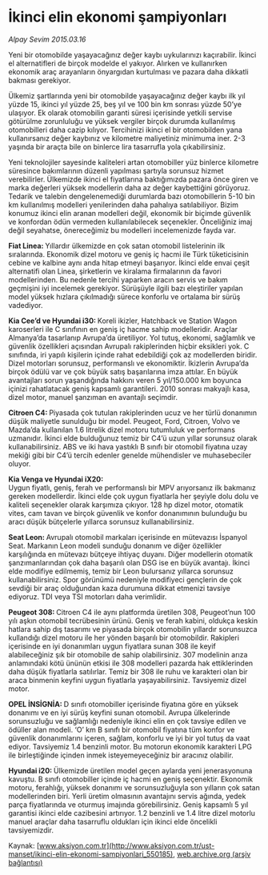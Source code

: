 # İkinci elin ekonomi şampiyonları

*Alpay Sevim 2015.03.16*

<div class="pNewsDetailMainContent" itemprop="articleBody">
 <p>
  Yeni bir otomobilde yaşayacağınız değer kaybı uykularınızı kaçırabilir. İkinci el alternatifleri de birçok modelde el yakıyor. Alırken ve kullanırken ekonomik araç arayanların önyargıdan kurtulması ve pazara daha dikkatli bakması gerekiyor.
 </p>
 <p>
  Ülkemiz şartlarında yeni bir otomobilde yaşayacağınız değer kaybı ilk yıl yüzde 15, ikinci yıl yüzde 25, beş yıl ve 100 bin km sonrası yüzde 50’ye ulaşıyor. Ek olarak otomobilin garanti süresi içerisinde yetkili servise götürülme zorunluluğu ve yüksek vergiler birçok durumda kullanılmış otomobilleri daha cazip kılıyor. Tercihinizi ikinci el bir otomobilden yana kullanırsanız değer kaybınız ve kilometre maliyetiniz minimuma iner. 2-3 yaşında bir araçta bile on binlerce lira tasarrufla yola çıkabilirsiniz.
 </p>
 <p>
  Yeni teknolojiler sayesinde kaliteleri artan otomobiller yüz binlerce kilometre süresince bakımlarının düzenli yapılması şartıyla sorunsuz hizmet verebilirler. Ülkemizde ikinci el fiyatlarına baktığımızda pazara önce giren ve marka değerleri yüksek modellerin daha az değer kaybettiğini görüyoruz. Tedarik ve talebin dengelenemediği durumlarda bazı otomobillerin 5-10 bin km kullanılmış modelleri yenilerinden daha pahalıya satılabiliyor. Bizim konumuz ikinci elin aranan modelleri değil, ekonomik bir biçimde güvenlik ve konfordan ödün vermeden kullanılabilecek seçenekler. Önceliğiniz imaj değil seyahatse, önereceğimiz bu modelleri incelemenizde fayda var.
 </p>
 <p>
  <strong>
   Fiat Linea:
  </strong>
  Yıllardır ülkemizde en çok satan otomobil listelerinin ilk sıralarında. Ekonomik dizel motoru ve geniş iç hacmi ile Türk tüketicisinin cebine ve kalbine aynı anda hitap etmeyi başarıyor. İkinci elde envai çeşit alternatifi olan Linea, şirketlerin ve kiralama firmalarının da favori modellerinden. Bu nedenle tercihi yaparken aracın servis ve bakım geçmişini iyi incelemek gerekiyor. Sürüşüyle ilgili bazı eleştiriler yapılan model yüksek hızlara çıkılmadığı sürece konforlu ve ortalama bir sürüş vadediyor.
 </p>
 <p>
  <strong>
   Kia Cee’d ve Hyundai i30:
  </strong>
  Koreli ikizler, Hatchback ve Station Wagon karoserleri ile C sınıfının en geniş iç hacme sahip modelleridir. Araçlar Almanya’da tasarlanıp Avrupa’da üretiliyor. Yol tutuş, ekonomi, sağlamlık ve güvenlik özellikleri açısından Avrupalı rakiplerinden hiçbir eksikleri yok. C sınıfında, iri yapılı kişilerin içinde rahat edebildiği çok az modellerden biridir. Dizel motorları sorunsuz, performanslı ve ekonomiktir. İkizlerin Avrupa’da birçok ödülü var ve çok büyük satış başarılarına imza attılar. En büyük avantajları sorun yaşandığında hakkını veren 5 yıl/150.000 km boyunca içinizi rahatlatacak geniş kapsamlı garantileri. 2010 sonrası makyajlı kasa, dizel motor, manuel şanzıman en avantajlı seçimdir.
 </p>
 <p>
  <strong>
   Citroen C4:
  </strong>
  Piyasada çok tutulan rakiplerinden ucuz ve her türlü donanımın düşük maliyetle sunulduğu bir model. Peugeot, Ford, Citroen, Volvo ve Mazda’da kullanılan 1.6 litrelik dizel motoru tutumluluk ve performans uzmanıdır. İkinci elde bulduğunuz temiz bir C4’ü uzun yıllar sorunsuz olarak kullanabilirsiniz. ABS ve iki hava yastıklı B sınıfı bir otomobil fiyatına uzay mekiği gibi bir C4’ü tercih edenler genelde mühendisler ve muhasebeciler oluyor.
 </p>
 <p>
  <strong>
   Kia Venga ve Hyundai iX20:
  </strong>
  <br>
   Uygun fiyatlı, geniş, ferah ve performanslı bir MPV arıyorsanız ilk bakmanız gereken modellerdir. İkinci elde çok uygun fiyatlarla her şeyiyle dolu dolu ve kaliteli seçenekler olarak karşımıza çıkıyor. 128 hp dizel motor, otomatik vites, cam tavan ve birçok güvenlik ve konfor donanımının bulunduğu bu aracı düşük bütçelerle yıllarca sorunsuz kullanabilirsiniz.
  </br>
 </p>
 <p>
  <strong>
   Seat Leon:
  </strong>
  Avrupalı otomobil markaları içerisinde en mütevazısı İspanyol Seat. Markanın Leon modeli sunduğu donanım ve diğer özellikler karşılığında en mütevazı bütçeye ihtiyaç duyanı. Diğer modellerin otomatik şanzımanlarından çok daha başarılı olan DSG ise en büyük avantajı. İkinci elde modifiye edilmemiş, temiz bir Leon bulursanız yıllarca sorunsuz kullanabilirsiniz. Spor görünümü nedeniyle modifiyeci gençlerin de çok sevdiği bir araç olduğundan kaza durumuna dikkat etmenizi tavsiye ediyoruz. TDI veya TSI motorları daha verimlidir.
 </p>
 <p>
  <strong>
   Peugeot 308:
  </strong>
  Citroen C4 ile aynı platformda üretilen 308, Peugeot’nun 100 yılı aşkın otomobil tecrübesinin ürünü. Geniş ve ferah kabini, oldukça keskin hatlara sahip dış tasarımı ve piyasada birçok otomobilin yıllardır sorunsuzca kullandığı dizel motoru ile her yönden başarılı bir otomobildir. Rakipleri içerisinde en iyi donanımları uygun fiyatlara sunan 308 ile keyif alabileceğiniz şık bir otomobile de sahip olabilirsiniz. 307 modelinin arıza anlamındaki kötü ününün etkisi ile 308 modelleri pazarda hak ettiklerinden daha düşük fiyatlarla satılırlar. Temiz bir 308 ile ruhu ve karakteri olan bir araca binmenin keyfini uygun fiyatlarla yaşayabilirsiniz. Tavsiyemiz dizel motor.
 </p>
 <p>
  <strong>
   OPEL İNSİGNİA:
  </strong>
  D sınıfı otomobiller içerisinde fiyatına göre en yüksek donanımı ve en iyi sürüş keyfini sunan otomobil. Avrupa ülkelerinde sorunsuzluğu ve sağlamlığı nedeniyle ikinci elin en çok tavsiye edilen ve ödüller alan modeli. ‘O’ km B sınıfı bir otomobil fiyatına tüm konfor ve güvenlik donanımlarını içeren, sağlam, konforlu ve iyi bir yol tutuş da vaat ediyor. Tavsiyemiz 1.4 benzinli motor. Bu motorun ekonomik karakteri LPG ile birleştiğinde içinden inmek isteyemeyeceğiniz bir aracınız olabilir.
 </p>
 <p>
  <strong>
   Hyundai i20:
  </strong>
  Ülkemizde üretilen model geçen aylarda yeni jenerasyonuna kavuştu. B sınıfı otomobiller içinde iç hacmi en geniş seçenektir. Ekonomik motoru, ferahlığı, yüksek donanımı ve sorunsuzluğuyla son yılların çok satan modellerinden biri. Yerli üretim olmasının avantajını servis ağında, yedek parça fiyatlarında ve oturmuş imajında görebilirsiniz. Geniş kapsamlı 5 yıl garantisi ikinci elde cazibesini artırıyor. 1.2 benzinli ve 1.4 litre dizel motorlu manuel araçlar daha tasarruflu oldukları için ikinci elde öncelikli tavsiyemizdir.
 </p>
</div>


Kaynak: [www.aksiyon.com.tr](http://www.aksiyon.com.tr/ust-manset/ikinci-elin-ekonomi-sampiyonlari_550185), [web.archive.org (arşiv bağlantısı)](http://web.archive.org/web/20150707045926/http://www.aksiyon.com.tr/ust-manset/ikinci-elin-ekonomi-sampiyonlari_550185)
